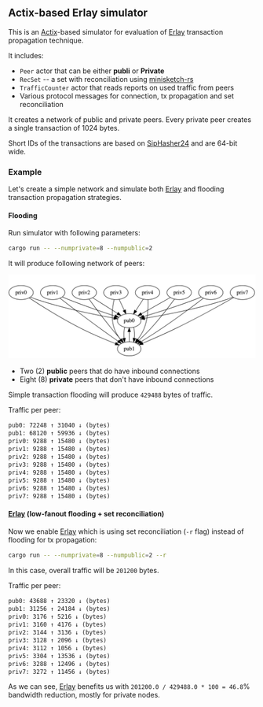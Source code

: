 ## Actix-based Erlay simulator

This is an [Actix]-based simulator for evaluation of [Erlay] transaction propagation technique.

It includes:

* `Peer` actor that can be either **publi** or **Private**
* `RecSet` -- a set with reconciliation using [minisketch-rs]
* `TrafficCounter` actor that reads reports on used traffic from peers
* Various protocol messages for connection, tx propagation and set reconciliation

It creates a network of public and private peers. Every private peer creates a single transaction of 1024 bytes.

Short IDs of the transactions are based on [SipHasher24] and are 64-bit wide.

### Example

Let's create a simple network and simulate both [Erlay] and flooding transaction propagation strategies.

#### Flooding

Run simulator with following parameters:

```bash
cargo run -- --numprivate=8 --numpublic=2
```

It will produce following network of peers:

![](assets/peers.png)

* Two (2) **public** peers that do have inbound connections
* Eight (8) **private** peers that don't have inbound connections

Simple transaction flooding will produce `429488` bytes of traffic.

Traffic per peer:
```
pub0: 72248 ↑ 31040 ↓ (bytes)
pub1: 68120 ↑ 59936 ↓ (bytes)
priv0: 9288 ↑ 15480 ↓ (bytes)
priv1: 9288 ↑ 15480 ↓ (bytes)
priv2: 9288 ↑ 15480 ↓ (bytes)
priv3: 9288 ↑ 15480 ↓ (bytes)
priv4: 9288 ↑ 15480 ↓ (bytes)
priv5: 9288 ↑ 15480 ↓ (bytes)
priv6: 9288 ↑ 15480 ↓ (bytes)
priv7: 9288 ↑ 15480 ↓ (bytes)
```

#### [Erlay] (low-fanout flooding + set reconciliation)

Now we enable [Erlay] which is using set reconciliation (`-r` flag) instead of flooding for tx propagation:

```bash
cargo run -- --numprivate=8 --numpublic=2 --r
```

In this case, overall traffic will be `201200` bytes.

Traffic per peer:
```
pub0: 43688 ↑ 23320 ↓ (bytes)
pub1: 31256 ↑ 24184 ↓ (bytes)
priv0: 3176 ↑ 5216 ↓ (bytes)
priv1: 3160 ↑ 4176 ↓ (bytes)
priv2: 3144 ↑ 3136 ↓ (bytes)
priv3: 3128 ↑ 2096 ↓ (bytes)
priv4: 3112 ↑ 1056 ↓ (bytes)
priv5: 3304 ↑ 13536 ↓ (bytes)
priv6: 3288 ↑ 12496 ↓ (bytes)
priv7: 3272 ↑ 11456 ↓ (bytes)
```

As we can see, [Erlay] benefits us with `201200.0 / 429488.0 * 100 = 46.8`% bandwidth reduction, mostly for private nodes.

[SipHasher24]: https://docs.rs/siphasher/0.3.0/siphasher/sip/struct.SipHasher24.html
[Actix]: https://github.com/actix/actix
[Erlay]: https://arxiv.org/pdf/1905.10518.pdf
[minisketch-rs]: https://github.com/eupn/minisketch-rs
